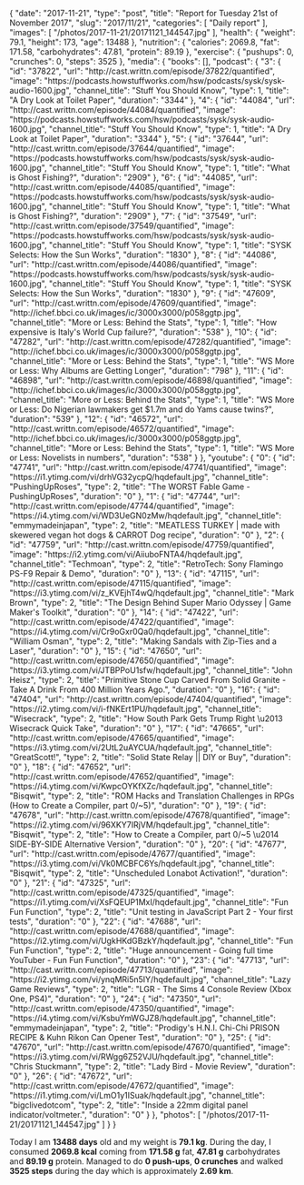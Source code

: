 {
    "date": "2017-11-21",
    "type": "post",
    "title": "Report for Tuesday 21st of November 2017",
    "slug": "2017\/11\/21",
    "categories": [
        "Daily report"
    ],
    "images": [
        "\/photos\/2017-11-21\/20171121_144547.jpg"
    ],
    "health": {
        "weight": 79.1,
        "height": 173,
        "age": 13488
    },
    "nutrition": {
        "calories": 2069.8,
        "fat": 171.58,
        "carbohydrates": 47.81,
        "protein": 89.19
    },
    "exercise": {
        "pushups": 0,
        "crunches": 0,
        "steps": 3525
    },
    "media": {
        "books": [],
        "podcast": {
            "3": {
                "id": "37822",
                "url": "http:\/\/cast.writtn.com\/episode\/37822\/quantified",
                "image": "https:\/\/podcasts.howstuffworks.com\/hsw\/podcasts\/sysk\/sysk-audio-1600.jpg",
                "channel_title": "Stuff You Should Know",
                "type": 1,
                "title": "A Dry Look at Toilet Paper",
                "duration": "3344"
            },
            "4": {
                "id": "44084",
                "url": "http:\/\/cast.writtn.com\/episode\/44084\/quantified",
                "image": "https:\/\/podcasts.howstuffworks.com\/hsw\/podcasts\/sysk\/sysk-audio-1600.jpg",
                "channel_title": "Stuff You Should Know",
                "type": 1,
                "title": "A Dry Look at Toilet Paper",
                "duration": "3344"
            },
            "5": {
                "id": "37644",
                "url": "http:\/\/cast.writtn.com\/episode\/37644\/quantified",
                "image": "https:\/\/podcasts.howstuffworks.com\/hsw\/podcasts\/sysk\/sysk-audio-1600.jpg",
                "channel_title": "Stuff You Should Know",
                "type": 1,
                "title": "What is Ghost Fishing?",
                "duration": "2909"
            },
            "6": {
                "id": "44085",
                "url": "http:\/\/cast.writtn.com\/episode\/44085\/quantified",
                "image": "https:\/\/podcasts.howstuffworks.com\/hsw\/podcasts\/sysk\/sysk-audio-1600.jpg",
                "channel_title": "Stuff You Should Know",
                "type": 1,
                "title": "What is Ghost Fishing?",
                "duration": "2909"
            },
            "7": {
                "id": "37549",
                "url": "http:\/\/cast.writtn.com\/episode\/37549\/quantified",
                "image": "https:\/\/podcasts.howstuffworks.com\/hsw\/podcasts\/sysk\/sysk-audio-1600.jpg",
                "channel_title": "Stuff You Should Know",
                "type": 1,
                "title": "SYSK Selects: How the Sun Works",
                "duration": "1830"
            },
            "8": {
                "id": "44086",
                "url": "http:\/\/cast.writtn.com\/episode\/44086\/quantified",
                "image": "https:\/\/podcasts.howstuffworks.com\/hsw\/podcasts\/sysk\/sysk-audio-1600.jpg",
                "channel_title": "Stuff You Should Know",
                "type": 1,
                "title": "SYSK Selects: How the Sun Works",
                "duration": "1830"
            },
            "9": {
                "id": "47609",
                "url": "http:\/\/cast.writtn.com\/episode\/47609\/quantified",
                "image": "http:\/\/ichef.bbci.co.uk\/images\/ic\/3000x3000\/p058ggtp.jpg",
                "channel_title": "More or Less: Behind the Stats",
                "type": 1,
                "title": "How expensive is Italy's World Cup failure?",
                "duration": "538"
            },
            "10": {
                "id": "47282",
                "url": "http:\/\/cast.writtn.com\/episode\/47282\/quantified",
                "image": "http:\/\/ichef.bbci.co.uk\/images\/ic\/3000x3000\/p058ggtp.jpg",
                "channel_title": "More or Less: Behind the Stats",
                "type": 1,
                "title": "WS More or Less: Why Albums are Getting Longer",
                "duration": "798"
            },
            "11": {
                "id": "46898",
                "url": "http:\/\/cast.writtn.com\/episode\/46898\/quantified",
                "image": "http:\/\/ichef.bbci.co.uk\/images\/ic\/3000x3000\/p058ggtp.jpg",
                "channel_title": "More or Less: Behind the Stats",
                "type": 1,
                "title": "WS More or Less: Do Nigerian lawmakers get $1.7m and do Yams cause twins?",
                "duration": "539"
            },
            "12": {
                "id": "46572",
                "url": "http:\/\/cast.writtn.com\/episode\/46572\/quantified",
                "image": "http:\/\/ichef.bbci.co.uk\/images\/ic\/3000x3000\/p058ggtp.jpg",
                "channel_title": "More or Less: Behind the Stats",
                "type": 1,
                "title": "WS More or Less: Novelists in numbers",
                "duration": "538"
            }
        },
        "youtube": {
            "0": {
                "id": "47741",
                "url": "http:\/\/cast.writtn.com\/episode\/47741\/quantified",
                "image": "https:\/\/i1.ytimg.com\/vi\/drhVG32ycpQ\/hqdefault.jpg",
                "channel_title": "PushingUpRoses",
                "type": 2,
                "title": "The WORST Fable Game - PushingUpRoses",
                "duration": "0"
            },
            "1": {
                "id": "47744",
                "url": "http:\/\/cast.writtn.com\/episode\/47744\/quantified",
                "image": "https:\/\/i4.ytimg.com\/vi\/WD3UeGN0zMw\/hqdefault.jpg",
                "channel_title": "emmymadeinjapan",
                "type": 2,
                "title": "MEATLESS TURKEY | made with skewered vegan hot dogs & CARROT Dog recipe",
                "duration": "0"
            },
            "2": {
                "id": "47759",
                "url": "http:\/\/cast.writtn.com\/episode\/47759\/quantified",
                "image": "https:\/\/i2.ytimg.com\/vi\/AiiuboFNTA4\/hqdefault.jpg",
                "channel_title": "Techmoan",
                "type": 2,
                "title": "RetroTech: Sony Flamingo PS-F9 Repair & Demo",
                "duration": "0"
            },
            "13": {
                "id": "47115",
                "url": "http:\/\/cast.writtn.com\/episode\/47115\/quantified",
                "image": "https:\/\/i3.ytimg.com\/vi\/z_KVEjhT4wQ\/hqdefault.jpg",
                "channel_title": "Mark Brown",
                "type": 2,
                "title": "The Design Behind Super Mario Odyssey | Game Maker's Toolkit",
                "duration": "0"
            },
            "14": {
                "id": "47422",
                "url": "http:\/\/cast.writtn.com\/episode\/47422\/quantified",
                "image": "https:\/\/i4.ytimg.com\/vi\/Cr9oGxr0Qa0\/hqdefault.jpg",
                "channel_title": "William Osman",
                "type": 2,
                "title": "Making Sandals with Zip-Ties and a Laser",
                "duration": "0"
            },
            "15": {
                "id": "47650",
                "url": "http:\/\/cast.writtn.com\/episode\/47650\/quantified",
                "image": "https:\/\/i3.ytimg.com\/vi\/JTBPPoU1sfw\/hqdefault.jpg",
                "channel_title": "John Heisz",
                "type": 2,
                "title": "Primitive Stone Cup Carved From Solid Granite - Take A Drink From 400 Million Years Ago.",
                "duration": "0"
            },
            "16": {
                "id": "47404",
                "url": "http:\/\/cast.writtn.com\/episode\/47404\/quantified",
                "image": "https:\/\/i2.ytimg.com\/vi\/i-fNKErt1PU\/hqdefault.jpg",
                "channel_title": "Wisecrack",
                "type": 2,
                "title": "How South Park Gets Trump Right \u2013 Wisecrack Quick Take",
                "duration": "0"
            },
            "17": {
                "id": "47665",
                "url": "http:\/\/cast.writtn.com\/episode\/47665\/quantified",
                "image": "https:\/\/i3.ytimg.com\/vi\/2UtL2uAYCUA\/hqdefault.jpg",
                "channel_title": "GreatScott!",
                "type": 2,
                "title": "Solid State Relay || DIY or Buy",
                "duration": "0"
            },
            "18": {
                "id": "47652",
                "url": "http:\/\/cast.writtn.com\/episode\/47652\/quantified",
                "image": "https:\/\/i4.ytimg.com\/vi\/KwpcOYKfXZc\/hqdefault.jpg",
                "channel_title": "Bisqwit",
                "type": 2,
                "title": "ROM Hacks and Translation Challenges in RPGs (How to Create a Compiler, part 0\/~5)",
                "duration": "0"
            },
            "19": {
                "id": "47678",
                "url": "http:\/\/cast.writtn.com\/episode\/47678\/quantified",
                "image": "https:\/\/i2.ytimg.com\/vi\/96XKY7IRjVM\/hqdefault.jpg",
                "channel_title": "Bisqwit",
                "type": 2,
                "title": "How to Create a Compiler, part 0\/~5 \u2014 SIDE-BY-SIDE Alternative Version",
                "duration": "0"
            },
            "20": {
                "id": "47677",
                "url": "http:\/\/cast.writtn.com\/episode\/47677\/quantified",
                "image": "https:\/\/i3.ytimg.com\/vi\/Vk0MCBFC6Ys\/hqdefault.jpg",
                "channel_title": "Bisqwit",
                "type": 2,
                "title": "Unscheduled Lonabot Activation!",
                "duration": "0"
            },
            "21": {
                "id": "47325",
                "url": "http:\/\/cast.writtn.com\/episode\/47325\/quantified",
                "image": "https:\/\/i1.ytimg.com\/vi\/XsFQEUP1MxI\/hqdefault.jpg",
                "channel_title": "Fun Fun Function",
                "type": 2,
                "title": "Unit testing in JavaScript Part 2 - Your first tests",
                "duration": "0"
            },
            "22": {
                "id": "47688",
                "url": "http:\/\/cast.writtn.com\/episode\/47688\/quantified",
                "image": "https:\/\/i2.ytimg.com\/vi\/UgkHKdGBzkY\/hqdefault.jpg",
                "channel_title": "Fun Fun Function",
                "type": 2,
                "title": "Huge announcement - Going full time YouTuber - Fun Fun Function",
                "duration": "0"
            },
            "23": {
                "id": "47713",
                "url": "http:\/\/cast.writtn.com\/episode\/47713\/quantified",
                "image": "https:\/\/i2.ytimg.com\/vi\/ynqMRi5n5IY\/hqdefault.jpg",
                "channel_title": "Lazy Game Reviews",
                "type": 2,
                "title": "LGR - The Sims 4 Console Review (Xbox One, PS4)",
                "duration": "0"
            },
            "24": {
                "id": "47350",
                "url": "http:\/\/cast.writtn.com\/episode\/47350\/quantified",
                "image": "https:\/\/i4.ytimg.com\/vi\/KsbuYmWGJZ8\/hqdefault.jpg",
                "channel_title": "emmymadeinjapan",
                "type": 2,
                "title": "Prodigy's H.N.I. Chi-Chi PRISON RECIPE & Kuhn Rikon Can Opener Test",
                "duration": "0"
            },
            "25": {
                "id": "47670",
                "url": "http:\/\/cast.writtn.com\/episode\/47670\/quantified",
                "image": "https:\/\/i3.ytimg.com\/vi\/RWgg6Z52VJU\/hqdefault.jpg",
                "channel_title": "Chris Stuckmann",
                "type": 2,
                "title": "Lady Bird - Movie Review",
                "duration": "0"
            },
            "26": {
                "id": "47672",
                "url": "http:\/\/cast.writtn.com\/episode\/47672\/quantified",
                "image": "https:\/\/i1.ytimg.com\/vi\/LmO1y1ISuak\/hqdefault.jpg",
                "channel_title": "bigclivedotcom",
                "type": 2,
                "title": "Inside a 22mm digital panel indicator\/voltmeter.",
                "duration": "0"
            }
        },
        "photos": [
            "\/photos\/2017-11-21\/20171121_144547.jpg"
        ]
    }
}

Today I am <strong>13488 days</strong> old and my weight is <strong>79.1 kg</strong>. During the day, I consumed <strong>2069.8 kcal</strong> coming from <strong>171.58 g</strong> fat, <strong>47.81 g</strong> carbohydrates and <strong>89.19 g</strong> protein. Managed to do <strong>0 push-ups</strong>, <strong>0 crunches</strong> and walked <strong>3525 steps</strong> during the day which is approximately <strong>2.69 km</strong>.